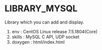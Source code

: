 # LIBRARY_MYSQL
Library which you can add and display.

  1. env : CentOS Linux release 7.5.1804(Core)
  2. skills : MySQL C API, UDP socket
  3. doxygen : html/index.html
  
